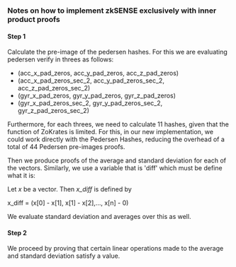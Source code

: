 ### Notes on how to implement zkSENSE exclusively with inner product proofs

#### Step 1 
Calculate the pre-image of the pedersen hashes. For this we are evaluating pedersen verify in threes as follows: 

- (acc_x_pad_zeros, acc_y_pad_zeros, acc_z_pad_zeros)
- (acc_x_pad_zeros_sec_2, acc_y_pad_zeros_sec_2, acc_z_pad_zeros_sec_2)
- (gyr_x_pad_zeros, gyr_y_pad_zeros, gyr_z_pad_zeros)
- (gyr_x_pad_zeros_sec_2, gyr_y_pad_zeros_sec_2, gyr_z_pad_zeros_sec_2)

Furthermore, for each threes, we need to calculate 11 hashes, given that the function of ZoKrates is limited. 
For this, in our new implementation, we could work directly with the Pedersen Hashes, reducing the overhead of
a total of 44 Pedersen pre-images proofs.

 Then we produce proofs of the average and standard deviation for each of the vectors. Similarly, we use a 
 variable that is 'diff' which must be define what it is:
 
 Let *x* be a vector. Then *x_diff* is defined by 
 
 x_diff = (x[0] - x[1], x[1] - x[2],..., x[n] - 0)
 
 We evaluate standard deviation and averages over this as well. 
 
 #### Step 2
 
We proceed by proving that certain linear operations made to the average and standard deviation satisfy a value. 